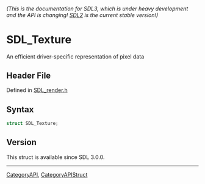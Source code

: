 ###### (This is the documentation for SDL3, which is under heavy development and the API is changing! [SDL2](https://wiki.libsdl.org/SDL2/) is the current stable version!)
# SDL_Texture

An efficient driver-specific representation of pixel data

## Header File

Defined in [SDL_render.h](https://github.com/libsdl-org/SDL/blob/main/include/SDL3/SDL_render.h)

## Syntax

```c
struct SDL_Texture;
```

## Version

This struct is available since SDL 3.0.0.

----
[CategoryAPI](CategoryAPI), [CategoryAPIStruct](CategoryAPIStruct)

